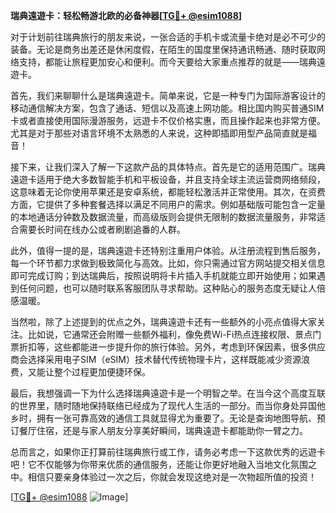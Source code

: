 **瑞典遠遊卡：轻松畅游北欧的必备神器[[TG💪+ @esim1088](https://t.me/s/esim1088)]**

对于计划前往瑞典旅行的朋友来说，一张合适的手机卡或流量卡绝对是必不可少的装备。无论是商务出差还是休闲度假，在陌生的国度里保持通讯畅通、随时获取网络支持，都能让旅程更加安心和便利。而今天要给大家重点推荐的就是——瑞典遠遊卡。

首先，我们来聊聊什么是瑞典遠遊卡。简单来说，它是一种专门为国际游客设计的移动通信解决方案，包含了通话、短信以及高速上网功能。相比国内购买普通SIM卡或者直接使用国际漫游服务，远遊卡不仅价格实惠，而且操作起来也非常方便。尤其是对于那些对语言环境不太熟悉的人来说，这种即插即用型产品简直就是福音！

接下来，让我们深入了解一下这款产品的具体特点。首先是它的适用范围广。瑞典遠遊卡适用于绝大多数智能手机和平板设备，并且支持全球主流运营商网络频段，这意味着无论你使用苹果还是安卓系统，都能轻松激活并正常使用。其次，在资费方面，它提供了多种套餐选择以满足不同用户的需求。例如基础版可能包含一定量的本地通话分钟数及数据流量，而高级版则会提供无限制的数据流量服务，非常适合需要长时间在线办公或者刷剧追番的人群。

此外，值得一提的是，瑞典遠遊卡还特别注重用户体验。从注册流程到售后服务，每一个环节都力求做到极致简化与高效。比如，你只需通过官方网站提交相关信息即可完成订购；到达瑞典后，按照说明将卡片插入手机就能立即开始使用；如果遇到任何问题，也可以随时联系客服团队寻求帮助。这种贴心的服务态度无疑让人倍感温暖。

当然啦，除了上述提到的优点之外，瑞典遠遊卡还有一些额外的小亮点值得大家关注。比如说，它通常还会附赠一些额外福利，像免费Wi-Fi热点连接权限、景点门票折扣等，这些都能进一步提升你的旅行体验。另外，考虑到环保因素，很多供应商会选择采用电子SIM（eSIM）技术替代传统物理卡片，这样既能减少资源浪费，又能让整个过程更加便捷环保。

最后，我想强调一下为什么选择瑞典遠遊卡是一个明智之举。在当今这个高度互联的世界里，随时随地保持联络已经成为了现代人生活的一部分。而当你身处异国他乡时，拥有一张可靠高效的通信工具就显得尤为重要了。无论是查询地图导航、预订餐厅住宿，还是与家人朋友分享美好瞬间，瑞典遠遊卡都能助你一臂之力。

总而言之，如果你正打算前往瑞典旅行或工作，请务必考虑一下这款优秀的远遊卡吧！它不仅能够为你带来优质的通信服务，还能让你更好地融入当地文化氛围之中。相信只要亲身体验过一次之后，你就会发现这绝对是一次物超所值的投资！

[[TG💪+ @esim1088](https://t.me/s/esim1088) ![Image](https://i.postimg.cc/4NQfJmqS/Snipaste-2025-05-13-00-14-12.png)]